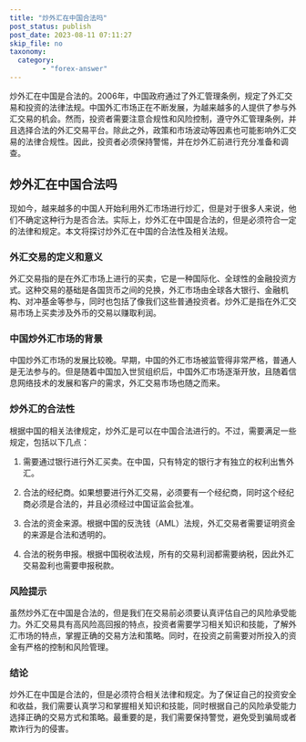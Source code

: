 ```yaml
---
title: "炒外汇在中国合法吗"
post_status: publish
post_date: 2023-08-11 07:11:27
skip_file: no
taxonomy:
  category:
        - "forex-answer"
---
```


炒外汇在中国是合法的。2006年，中国政府通过了外汇管理条例，规定了外汇交易和投资的法律法规。中国外汇市场正在不断发展，为越来越多的人提供了参与外汇交易的机会。然而，投资者需要注意合规性和风险控制，遵守外汇管理条例，并且选择合法的外汇交易平台。除此之外，政策和市场波动等因素也可能影响外汇交易的法律合规性。因此，投资者必须保持警惕，并在炒外汇前进行充分准备和调查。

## 炒外汇在中国合法吗

现如今，越来越多的中国人开始利用外汇市场进行炒汇，但是对于很多人来说，他们不确定这种行为是否合法。实际上，炒外汇在中国是合法的，但是必须符合一定的法律和规定。本文将探讨炒外汇在中国的合法性及相关法规。

### 外汇交易的定义和意义

外汇交易指的是在外汇市场上进行的买卖，它是一种国际化、全球性的金融投资方式。这种交易的基础是各国货币之间的兑换，外汇市场由全球各大银行、金融机构、对冲基金等参与，同时也包括了像我们这些普通投资者。炒外汇是指在外汇交易市场上买卖涉及外币的交易以赚取利润。

### 中国炒外汇市场的背景

中国炒外汇市场的发展比较晚。早期，中国的外汇市场被监管得非常严格，普通人是无法参与的。但是随着中国加入世贸组织后，中国外汇市场逐渐开放，且随着信息网络技术的发展和客户的需求，外汇交易市场也随之而来。

### 炒外汇的合法性

根据中国的相关法律规定，炒外汇是可以在中国合法进行的。不过，需要满足一些规定，包括以下几点：

1. 需要通过银行进行外汇买卖。在中国，只有特定的银行才有独立的权利出售外汇。

2. 合法的经纪商。如果想要进行外汇交易，必须要有一个经纪商，同时这个经纪商必须是合法的，并且必须经过中国证监会批准。

3. 合法的资金来源。根据中国的反洗钱（AML）法规，外汇交易者需要证明资金的来源是合法和透明的。

4. 合法的税务申报。根据中国税收法规，所有的交易利润都需要纳税，因此外汇交易盈利也需要申报税款。

### 风险提示

虽然炒外汇在中国是合法的，但是我们在交易前必须要认真评估自己的风险承受能力。外汇交易具有高风险高回报的特点，投资者需要学习相关知识和技能，了解外汇市场的特点，掌握正确的交易方法和策略。同时，在投资之前需要对所投入的资金有严格的控制和风险管理。

### 结论

炒外汇在中国是合法的，但是必须符合相关法律和规定。为了保证自己的投资安全和收益，我们需要认真学习和掌握相关知识和技能，同时根据自己的风险承受能力选择正确的交易方式和策略。最重要的是，我们需要保持警觉，避免受到骗局或者欺诈行为的侵害。 
